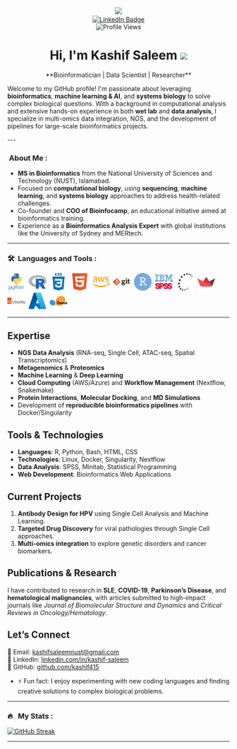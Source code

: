 <div id="header" align="center">
  <img src="https://i.giphy.com/media/v1.Y2lkPTc5MGI3NjExZzFjcnhkMTA1aHE2NGp6eW1oZ3RibnZpYmVmMnRzcmh3Nmhvc3hrcyZlcD12MV9pbnRlcm5hbF9naWZfYnlfaWQmY3Q9cw/M9gbBd9nbDrOTu1Mqx/giphy.gif" width="100"/>
</div>

<div align="center" id="badges">
  <a href="https://www.linkedin.com/in/kashif-saleem-80653a178">
    <img src="https://img.shields.io/badge/LinkedIn-blue?style=for-the-badge&logo=linkedin&logoColor=white" alt="LinkedIn Badge"/>
  </a>
</div>

<div align="center">
  <img src="https://komarev.com/ghpvc/?username=your-github-username&style=flat-square&color=blue" alt="Profile Views"/>
</div>


<h1 align="center">
  Hi, I'm Kashif Saleem
  <img src="https://media.giphy.com/media/hvRJCLFzcasrR4ia7z/giphy.gif" width="30px"/>
</h1>

<p align="center">
**Bioinformatician | Data Scientist | Researcher**

Welcome to my GitHub profile! I'm passionate about leveraging **bioinformatics**, **machine learning & AI**, and **systems biology** to solve complex biological questions. With a background in computational analysis and extensive hands-on experience in both **wet lab** and **data analysis**, I specialize in multi-omics data integration, NGS, and the development of pipelines for large-scale bioinformatics projects.
</p>
---


### &nbsp;About Me :


- **MS in Bioinformatics** from the National University of Sciences and Technology (NUST), Islamabad.  
- Focused on **computational biology**, using **sequencing**, **machine learning**, and **systems biology** approaches to address health-related challenges.  
- Co-founder and **COO of Bioinfocamp**, an educational initiative aimed at bioinformatics training.  
- Experience as a **Bioinformatics Analysis Expert** with global institutions like the University of Sydney and MERtech.


---


  ### 🛠 &nbsp;Languages and Tools :

<p>
<img src="https://github.com/devicons/devicon/blob/master/icons/python/python-original-wordmark.svg" title="Python" alt="Python" width="40" height="40"/>&nbsp;
<img src="https://github.com/devicons/devicon/blob/master/icons/r/r-original.svg" title="R" alt="R" width="40" height="40"/>&nbsp;
<img src="https://github.com/devicons/devicon/blob/master/icons/css3/css3-plain-wordmark.svg"  title="CSS3" alt="CSS" width="40" height="40"/>&nbsp;
<img src="https://github.com/devicons/devicon/blob/master/icons/html5/html5-original.svg" title="HTML5" alt="HTML" width="40" height="40"/>&nbsp;
<img src="https://github.com/devicons/devicon/blob/master/icons/amazonwebservices/amazonwebservices-plain-wordmark.svg" title="AWS" alt="AWS" width="40" height="40"/>&nbsp;
<img src="https://github.com/devicons/devicon/blob/master/icons/git/git-original-wordmark.svg" title="Git" **alt="Git" width="40" height="40"/>&nbsp;
<img src="https://github.com/devicons/devicon/blob/master/icons/rstudio/rstudio-original.svg" title="Rstudio" **alt="Rs" width="40" height="40"/>&nbsp;
<img src="https://github.com/devicons/devicon/blob/master/icons/spss/spss-original.svg" title="SPSS" **alt="SPSS" width="40" height="40"/>&nbsp;
<img src="https://github.com/devicons/devicon/blob/master/icons/ssh/ssh-original.svg" title="SSH" **alt="SSH" width="40" height="40"/>&nbsp;
<img src="https://github.com/devicons/devicon/blob/master/icons/streamlit/streamlit-original.svg" title="Streamlit" **alt="Streamlit" width="40" height="40"/>&nbsp;
<img src="https://github.com/devicons/devicon/blob/master/icons/ubuntu/ubuntu-original-wordmark.svg" title="Ubuntu" **alt="Ubuntu" width="40" height="40"/>&nbsp;
<img src="https://github.com/devicons/devicon/blob/master/icons/azure/azure-original.svg" title="Azure" **alt="Azure" width="40" height="40"/>&nbsp;
<img src="https://github.com/devicons/devicon/blob/master/icons/scikitlearn/scikitlearn-original.svg" title="Scikitlearn" **alt="sk" width="40" height="40"/>&nbsp;
</p>

---

## Expertise  
- **NGS Data Analysis** (RNA-seq, Single Cell, ATAC-seq, Spatial Transcriptomics)  
- **Metagenomics** & **Proteomics**  
- **Machine Learning** & **Deep Learning**  
- **Cloud Computing** (AWS/Azure) and **Workflow Management** (Nextflow, Snakemake)  
- **Protein Interactions**, **Molecular Docking**, and **MD Simulations**  
- Development of **reproducible bioinformatics pipelines** with Docker/Singularity

## Tools & Technologies  
- **Languages**: R, Python, Bash, HTML, CSS  
- **Technologies**: Linux, Docker, Singularity, Nextflow  
- **Data Analysis**: SPSS, Minitab, Statistical Programming  
- **Web Development**: Bioinformatics Web Applications

## Current Projects  
1. **Antibody Design for HPV** using Single Cell Analysis and Machine Learning.
3. **Targeted Drug Discovery** for viral pathologies through Single Cell approaches.  
4. **Multi-omics integration** to explore genetic disorders and cancer biomarkers.

## Publications & Research  
I have contributed to research in **SLE**, **COVID-19**, **Parkinson’s Disease**, and **hematological malignancies**, with articles submitted to high-impact journals like *Journal of Biomolecular Structure and Dynamics* and *Critical Reviews in Oncology/Hematology*.

## Let’s Connect  
📧 Email: [kashifsaleemnust@gmail.com](mailto:kashifsaleemnust@gmail.com)  
💼 LinkedIn: [linkedin.com/in/kashif-saleem](https://www.linkedin.com/in/kashif-saleem-80653a178)  
🔗 GitHub: [github.com/kashif415](https://github.com/kashif415)

- ⚡ Fun fact: I enjoy experimenting with new coding languages and finding creative solutions to complex biological problems.

---

### 🔥 &nbsp; My Stats :
[![GitHub Streak](http://github-readme-streak-stats.herokuapp.com?user=itsZed0&theme=dark&background=000000)](https://git.io/streak-stats)


---



